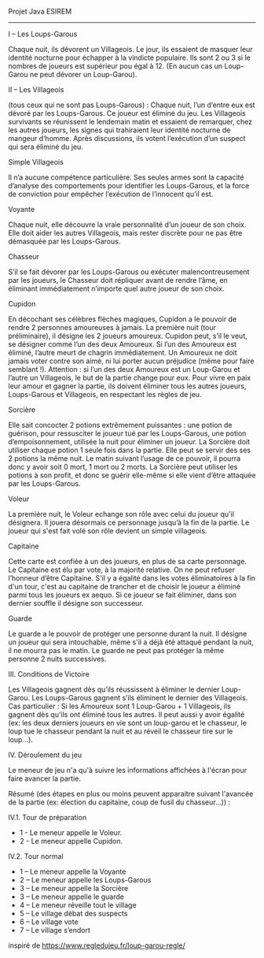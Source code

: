 Projet Java ESIREM

***

I – Les Loups-Garous

Chaque nuit, ils dévorent un Villageois.
Le jour, ils essaient de masquer leur identité nocturne pour échapper à la vindicte populaire.
Ils sont 2 ou 3 si le nombres de joueurs est supérieur pou égal à 12.
(En aucun cas un Loup-Garou ne peut dévorer un Loup-Garou).

II – Les Villageois

(tous ceux qui ne sont pas Loups-Garous) :
Chaque nuit, l’un d’entre eux est dévoré par les Loups-Garous. Ce joueur est éliminé du jeu.
Les Villageois survivants se réunissent le lendemain matin et essaient de remarquer, chez les autres joueurs, les signes qui trahiraient leur identité nocturne de mangeur d’homme.
Après discussions, ils votent l’exécution d’un suspect qui sera éliminé du jeu.


Simple Villageois

Il n’a aucune compétence particulière.
Ses seules armes sont la capacité d’analyse des comportements pour identifier les Loups-Garous, et la force de conviction pour empêcher l’exécution de l’innocent qu’il est.


Voyante

Chaque nuit, elle découvre la vraie personnalité d’un joueur de son choix.
Elle doit aider les autres Villageois, mais rester discrète pour ne pas être démasquée par les Loups-Garous.


Chasseur

S’il se fait dévorer par les Loups-Garous ou exécuter malencontreusement par les joueurs, le Chasseur doit répliquer avant de rendre l’âme, en éliminant immédiatement n’importe quel autre joueur de son choix.


Cupidon

En décochant ses célèbres flèches magiques, Cupidon a le pouvoir de rendre 2 personnes amoureuses à jamais.
La première nuit (tour préliminaire), il désigne les 2 joueurs amoureux. Cupidon peut, s’il le veut, se désigner comme l’un des deux Amoureux.
Si l’un des Amoureux est éliminé, l’autre meurt de chagrin immédiatement.
Un Amoureux ne doit jamais voter contre son aimé, ni lui porter aucun préjudice (même pour faire semblant !).
Attention : si l’un des deux Amoureux est un Loup-Garou et l’autre un Villageois, le but de la partie change pour eux.
Pour vivre en paix leur amour et gagner la partie, ils doivent éliminer tous les autres joueurs, Loups-Garous et Villageois, en respectant les règles de jeu.


Sorcière

Elle sait concocter 2 potions extrêmement puissantes :
une potion de guérison, pour ressusciter le joueur tué par les Loups-Garous, une potion d’empoisonnement, utilisée la nuit pour éliminer un joueur.
La Sorcière doit utiliser chaque potion 1 seule fois dans la partie. Elle peut se servir des ses 2 potions la même nuit.
Le matin suivant l’usage de ce pouvoir, il pourra donc y avoir soit 0 mort, 1 mort ou 2 morts.
La Sorcière peut utiliser les potions à son profit, et donc se guérir elle-même si elle vient d’être attaquée par les Loups-Garous.


Voleur

La première nuit, le Voleur echange son rôle avec celui du joueur qu'il désignera.
Il jouera désormais ce personnage jusqu’à la fin de la partie.
Le joueur qui s'est fait volé son rôle devient un simple villageois.


Capitaine

Cette carte est confiée à un des joueurs, en plus de sa carte personnage.
Le Capitaine est élu par vote, à la majorité relative. On ne peut refuser l’honneur d’être Capitaine.
S'il y a égalité dans les votes éliminatoires à la fin d'un tour, c'est au capitaine de trancher et de choisir le joueur a éliminé parmi tous les joueurs ex aequo. Si ce joueur se fait éliminer, dans son dernier souffle il désigne son successeur.

Guarde

Le guarde a le pouvoir de protéger une personne durant la nuit. Il désigne un joueur qui sera intouchable, même s'il a déjà été attaqué pendant la nuit, il ne mourra pas le matin. 
Le guarde ne peut pas protéger la même personne 2 nuits successives.


III. Conditions de Victoire

Les Villageois gagnent dès qu’ils réussissent à éliminer le dernier Loup-Garou.
Les Loups-Garous gagnent s’ils éliminent le dernier des Villageois.
Cas particulier : Si les Amoureux sont 1 Loup-Garou + 1 Villageois, ils gagnent dès qu’ils ont éliminé tous les autres.
Il peut aussi y avoir égalité (ex: les deux derniers joueurs en vie sont un loup-garou et le chasseur, le loup tue le chasseur pendant la nuit et au réveil le chasseur tire sur le loup...).

IV. Déroulement du jeu

Le meneur de jeu n'a qu'à suivre les informations affichées à l'écran pour faire avancer la partie.

Résumé (des étapes en plus ou moins peuvent apparaitre suivant l'avancée de la partie (ex: élection du capitaine, coup de fusil du chasseur...)) :

IV.1. Tour de préparation

- 1 - Le meneur appelle le Voleur.
- 2 - Le meneur appelle Cupidon.

IV.2. Tour normal

- 1 – Le meneur appelle la Voyante
- 2 – Le meneur appelle les Loups-Garous
- 3 – Le meneur appelle la Sorcière
- 3 – Le meneur appelle le guarde
- 4 – Le meneur réveille tout le village
- 5 – Le village débat des suspects
- 6 – Le village vote
- 7 – Le village s’endort

inspiré de https://www.regledujeu.fr/loup-garou-regle/
